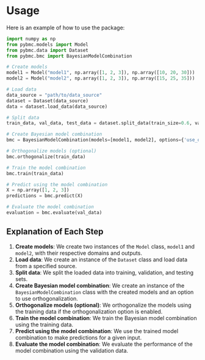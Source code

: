 # Usage

Here is an example of how to use the package:

```python
import numpy as np
from pybmc.models import Model
from pybmc.data import Dataset
from pybmc.bmc import BayesianModelCombination

# Create models
model1 = Model("model1", np.array([1, 2, 3]), np.array([10, 20, 30]))
model2 = Model("model2", np.array([1, 2, 3]), np.array([15, 25, 35]))

# Load data
data_source = "path/to/data_source"
dataset = Dataset(data_source)
data = dataset.load_data(data_source)

# Split data
train_data, val_data, test_data = dataset.split_data(train_size=0.6, val_size=0.2, test_size=0.2)

# Create Bayesian model combination
bmc = BayesianModelCombination(models=[model1, model2], options={'use_orthogonalization': True})

# Orthogonalize models (optional)
bmc.orthogonalize(train_data)

# Train the model combination
bmc.train(train_data)

# Predict using the model combination
X = np.array([1, 2, 3])
predictions = bmc.predict(X)

# Evaluate the model combination
evaluation = bmc.evaluate(val_data)
```

## Explanation of Each Step

1. **Create models**: We create two instances of the `Model` class, `model1` and `model2`, with their respective domains and outputs.
2. **Load data**: We create an instance of the `Dataset` class and load data from a specified source.
3. **Split data**: We split the loaded data into training, validation, and testing sets.
4. **Create Bayesian model combination**: We create an instance of the `BayesianModelCombination` class with the created models and an option to use orthogonalization.
5. **Orthogonalize models (optional)**: We orthogonalize the models using the training data if the orthogonalization option is enabled.
6. **Train the model combination**: We train the Bayesian model combination using the training data.
7. **Predict using the model combination**: We use the trained model combination to make predictions for a given input.
8. **Evaluate the model combination**: We evaluate the performance of the model combination using the validation data.
